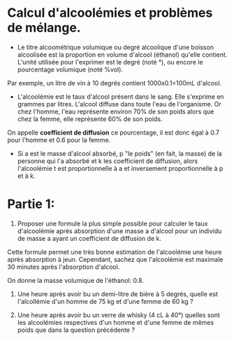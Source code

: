 Calcul d'alcoolémies et problèmes de mélange.
============================================

- Le titre alcoométrique volumique ou degré alcoolique d'une boisson alcoolisée est la proportion en volume d'alcool (éthanol) qu'elle contient. L'unité utilisée pour l'exprimer est le degré (noté °), ou encore le pourcentage volumique (noté %vol).

Par exemple, un litre de vin à 10 degrés contient 1000x0.1=100mL d'alcool.

- L'alcoolémie est le taux d'alcool présent dans le sang. Elle s'exprime en grammes par litres. L'alcool diffuse dans toute l'eau de l'organisme. Or chez l'homme, l'eau représente environ 70% de son poids alors que chez la femme, elle représente 60% de son poids.

On appelle **coefficient de diffusion** ce pourcentage, il est donc égal à 0.7 pour l'homme et 0.6 pour la femme.

- Si a est le masse d'alcool absorbé, p "le poids" (en fait, la masse) de la personne qui l'a absorbé et k les coefficient de diffusion, alors l'alcoolémie t est proportionnelle à a et inversement proportionnelle à p et à k.

Partie 1:
=========

1. Proposer une formule la plus simple possible pour calculer le taux d'alcoolémie après absorption d'une masse a d'alcool pour un individu de masse a ayant un coefficient de diffusion de k.

Cette formule permet une très bonne estimation de l'alcoolémie une heure après absorption à jeun. Cependant, sachez que l'alcoolémie est maximale 30 minutes après l'absorption d'alcool.

On donne la masse volumique de l'éthanol: 0.8.

1. Une heure après avoir bu un demi-litre de bière à 5 degrés, quelle est l'alcollémie d'un homme de 75 kg et d'une femme de 60 kg ?

1. Une heure après avoir bu un verre de whisky (4 cL à 40°) quelles sont les alcoolémies respectives d'un homme et d'une femme de mêmes poids que dans la question précédente ?
